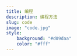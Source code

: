 ```yaml
---
title: 编程
description: 编程方法
slug: code
image: "code.jpg"
style:
    background: "#d09daa"
    color: "#fff"
---
```

